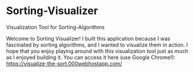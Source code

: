 # Sorting-Visualizer
Visualization Tool for Sorting-Algorithms

Welcome to Sorting Visualizer! I built this application because I was fascinated by sorting algorithms, and I wanted to visualize them in action. I hope that you enjoy playing around with this visualization tool just as much as I enjoyed building it. You can access it here (use Google Chrome!): https://visualize-the-sort.000webhostapp.com/
